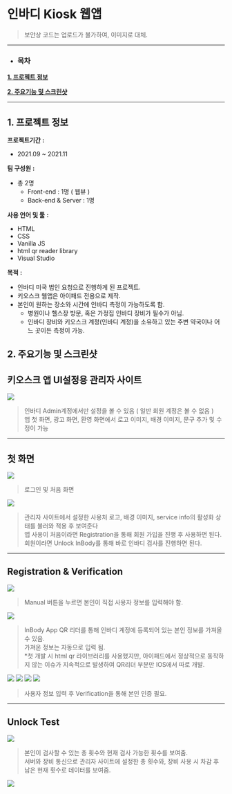# 인바디 Kiosk 웹앱
> 보안상 코드는 업로드가 불가하여, 이미지로 대체.
---

- ### 목차

**[1. 프로젝트 정보](#1-프로젝트-정보)**

**[2. 주요기능 및 스크린샷](#2-주요기능-및-스크린샷)**

---


## 1. 프로젝트 정보

**프로젝트기간** **:**
- 2021.09 ~ 2021.11 

**팀 구성원** **:**
- 총 2명
  - Front-end : 1명 ( 웹뷰 )
  - Back-end & Server : 1명

**사용 언어 및 툴** **:** 
- HTML
- CSS
- Vanilla JS
- html qr reader library
- Visual Studio

**목적** **:** 
- 인바디 미국 법인 요청으로 진행하게 된 프로젝트.
- 키오스크 웹앱은 아이패드 전용으로 제작.
- 본인이 원하는 장소와 시간에 인바디 측정이 가능하도록 함.
  - 병원이나 헬스장 방문, 혹은 가정집 인바디 장비가 필수가 아님.
  - 인바디 장비와 키오스크 계정(인바디 계정)을 소유하고 있는 주변 약국이나 어느 곳이든 측정이 가능. 

## 2. 주요기능 및 스크린샷
## 키오스크 앱 UI설정용 관리자 사이트
<img src="./img/kiosk_admin.png" />

> 인바디 Admin계정에서만 설정을 볼 수 있음 ( 일반 회원 계정은 볼 수 없음 )<br>
> 앱 첫 화면, 광고 화면, 환영 화면에서 로고 이미지, 배경 이미지, 문구 추가 및 수정이 가능

---
## 첫 화면
<img src="./img/Kiosk_login.png">

> 로그인 및 처음 화면

<img src="./img/Kiosk_home.png">

> 관리자 사이트에서 설정한 사용처 로고, 배경 이미지, service info의 활성화 상태를 불러와 적용 후 보여준다<br>
> 앱 사용이 처음이라면 Registration을 통해 회원 가입을 진행 후 사용하면 된다.<br>
> 회원이라면 Unlock InBody를 통해 바로 인바디 검사를 진행하면 된다.

---
## Registration & Verification
<img src="./img/Kiosk_registration.png">

> Manual 버튼을 누르면 본인이 직접 사용자 정보를 입력해야 함.

<img src="./img/Kiosk_registration_QR.png">

> InBody App QR 리더를 통해 인바디 계정에 등록되어 있는 본인 정보를 가져올 수 있음.<br>
> 가져온 정보는 자동으로 입력 됨.<br>
> *첫 개발 시 html qr 라이브러리를 사용했지만, 아이패드에서 정상적으로 동작하지 않는 이슈가 지속적으로 발생하여 QR리더 부분만 IOS에서 따로 개발.

<img src="./img/Kiosk_registration_step1_filled.png">
<img src="./img/Kiosk_registration_step2_filled.png">
<img src="./img/Kiosk_registration_step3.png">
<img src="./img/Kiosk_registration_verification.png">

> 사용자 정보 입력 후 Verification을 통해 본인 인증 필요.


---
## Unlock Test
<img src="./img/Kiosk_unlock_preview.png">

> 본인이 검사할 수 있는 총 횟수와 현재 검사 가능한 횟수를 보여줌.<br>
> 서버와 장비 통신으로 관리자 사이트에 설정한 총 횟수와, 장비 사용 시 차감 후 남은 현재 횟수로 데이터를 보여줌.

<img src="./img/Kiosk_unlock_TestDescription.png">





